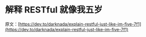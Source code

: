 # 解释 RESTful 就像我五岁

原文：[https://dev.to/darknada/explain-restful-just-like-im-five-7f1](https://dev.to/darknada/explain-restful-just-like-im-five-7f1)